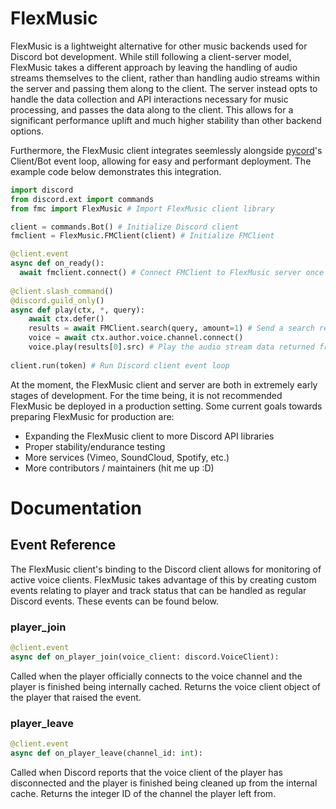 # FlexMusic
FlexMusic is a lightweight alternative for other music backends used for Discord bot development. While still following a client-server model, FlexMusic takes a different approach by leaving the handling of audio streams themselves to the client, rather than handling audio streams within the server and passing them along to the client. The server instead opts to handle the data collection and API interactions necessary for music processing, and passes the data along to the client. This allows for a significant performance uplift and much higher stability than other backend options.

Furthermore, the FlexMusic client integrates seemlessly alongside [pycord](https://github.com/Pycord-Development/pycord)'s Client/Bot event loop, allowing for easy and performant deployment. The example code below demonstrates this integration.

```python
import discord
from discord.ext import commands
from fmc import FlexMusic # Import FlexMusic client library

client = commands.Bot() # Initialize Discord client
fmclient = FlexMusic.FMClient(client) # Initialize FMClient

@client.event
async def on_ready():
  await fmclient.connect() # Connect FMClient to FlexMusic server once Discord client event loop starts
  
@client.slash_command()
@discord.guild_only()
async def play(ctx, *, query):
    await ctx.defer()
    results = await FMClient.search(query, amount=1) # Send a search request to the FlexMusic server
    voice = await ctx.author.voice.channel.connect() 
    voice.play(results[0].src) # Play the audio stream data returned from the FlexMusic server
  
client.run(token) # Run Discord client event loop
```

At the moment, the FlexMusic client and server are both in extremely early stages of development. For the time being, it is not recommended FlexMusic be deployed in a production setting. Some current goals towards preparing FlexMusic for production are:
- Expanding the FlexMusic client to more Discord API libraries
- Proper stability/endurance testing
- More services (Vimeo, SoundCloud, Spotify, etc.)
- More contributors / maintainers (hit me up :D)

# Documentation

## Event Reference
The FlexMusic client's binding to the Discord client allows for monitoring of active voice clients. FlexMusic takes advantage of this by creating custom events relating to player and track status that can be handled as regular Discord events. These events can be found below.

### player_join
```python
@client.event
async def on_player_join(voice_client: discord.VoiceClient):
```
Called when the player officially connects to the voice channel and the player is finished being internally cached. Returns the voice client object of the player that raised the event.

### player_leave
```python
@client.event
async def on_player_leave(channel_id: int):
```
Called when Discord reports that the voice client of the player has disconnected and the player is finished being cleaned up from the internal cache. Returns the integer ID of the channel the player left from.
